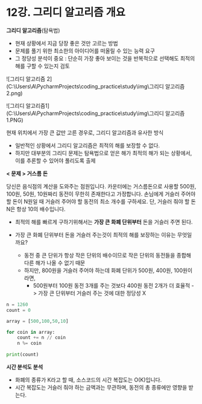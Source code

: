 # 12강. 그리디 알고리즘 개요



**그리디 알고리즘**(탐욕법)

* 현재 상황에서 지금 당장 좋은 것만 고르는 방법
* 문제를 풀기 위한 최소한의 아이디어를 떠올릴 수 있는 능력 요구
* 그 정당성 분석이 중요 : 단순히 가장 좋아 보이는 것을 반복적으로 선택해도 최적의 해를 구할 수 있는지 검토

![그리디 알고리즘 2](C:\Users\A\PycharmProjects\coding_practice\study\img\그리디 알고리즘 2.png)

![그리디 알고리즘1](C:\Users\A\PycharmProjects\coding_practice\study\img\그리디 알고리즘1.PNG)

현재 위치에서 가장 큰 값만 고른 경우로, 그리디 알고리즘과 유사한 방식



* 일반적인 상황에서 그리디 알고리즘은 최적의 해를 보장할 수 없다.
* 하지만 대부분의 그리디 문제는 탐욕법으로 얻은 해가 최적의 해가 되는 상황에서, 이를 추론할 수 있어야 풀리도록 출제 



**< 문제 > 거스름 돈**

당신은 음식점의 계산을 도와주는 점원입니다. 카운터에는 거스름돈으로 사용할 500원, 100원, 50원, 10원짜리 동전이 무한히 존재한다고 가정합니다. 손님에게 거슬러 주어야 할 돈이 N원일 때 거슬러 주어야 할 동전의 최소 개수를 구하세요. 단, 거슬러 줘야 할 돈 N은 항상 10의 배수입니다.

* 최적의 해를 빠르게 구하기위해서는 **가장 큰 화폐 단위부터** 돈을 거슬러 주면 된다.



* 가장 큰 화폐 단위부터 돈을 거슬러 주는것이 최적의 해를 보장하는 이유는 무엇일까요?
  * 동전 중 큰 단위가 항상 작은 단위의 배수이므로 작은 단위의 동전들을 종합해 다른 해가 나올 수 없기 때문
  * 하지만, 800원을 거슬러 주어야 하는데 화폐 단위가 500원, 400원, 100원이라면,
    * 500원부터 100원 동전 3개를 주는 것보다 400원 동전 2개가 더 효율적 -> 가장 큰 단위부터 거슬러 주는 것에 대한 정당성 X



```python
n = 1260
count = 0

array = [500,100,50,10]

for coin in array:
    count += n // coin
    n %= coin
    
print(count)
```

**시간 분석도 분석**

- 화폐의 종류가 K라고 할 때, 소스코드의 시간 복잡도는 O(K)입니다.
- 시간 복잡도는 거슬러 줘야 하는 금액과는 무관하며, 동전의 총 종류에만 영향을 받는다.